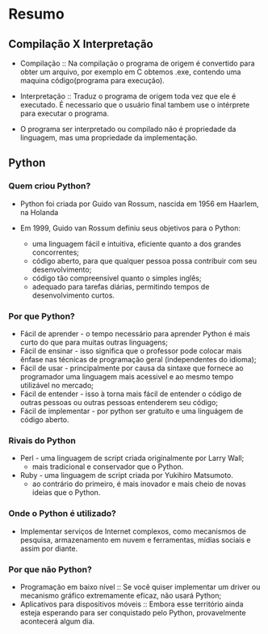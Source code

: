 # Resumo

## Compilação X Interpretação
- Compilação :: Na compilação o programa de origem é convertido para obter um arquivo, por exemplo em C obtemos .exe, contendo uma maquina código(programa para execução).

- Interpretação :: Traduz o programa de origem toda vez que ele é executado. É necessario que o usuário final tambem use o intérprete para executar o programa.

- O programa ser interpretado ou compilado não é propriedade da linguagem, mas uma propriedade da implementação.

## Python

### Quem criou Python?
- Python foi criada por Guido van Rossum, nascida em 1956 em Haarlem, na Holanda

- Em 1999, Guido van Rossum definiu seus objetivos para o Python:
    - uma linguagem fácil e intuitiva, eficiente quanto a dos grandes concorrentes;
    - código aberto, para que qualquer pessoa possa contribuir com seu desenvolvimento;
    - código tão compreensível quanto o simples inglês;
    - adequado para tarefas diárias, permitindo tempos de desenvolvimento curtos.

### Por que Python?
- Fácil de aprender - o tempo necessário para aprender Python é mais curto do que para muitas outras linguagens;
- Fácil de ensinar - isso significa que o professor pode colocar mais ênfase nas técnicas de programação geral (independentes do idioma);
- Fácil de usar - principalmente por causa da sintaxe que fornece ao programador uma linguagem mais acessivel e ao mesmo tempo utilizável no mercado;
- Fácil de entender - isso à torna mais fácil de entender o código de outras pessoas ou outras pessoas entenderem seu código;
- Fácil de implementar - por python ser gratuito e uma linguágem de código aberto.

### Rivais do Python
- Perl - uma linguagem de script criada originalmente por Larry Wall;
    - mais tradicional e conservador que o Python.
- Ruby - uma linguagem de script criada por Yukihiro Matsumoto.
    - ao contrário do primeiro, é mais inovador e mais cheio de novas ideias que o Python.

### Onde o Python é utilizado?
- Implementar serviços de Internet complexos, como mecanismos de pesquisa, armazenamento em nuvem e ferramentas, mídias sociais e assim por diante.

### Por que não Python?
- Programação em baixo nível :: Se você quiser implementar um driver ou mecanismo gráfico extremamente eficaz, não usará Python;
- Aplicativos para dispositivos móveis :: Embora esse território ainda esteja esperando para ser conquistado pelo Python, provavelmente acontecerá algum dia.